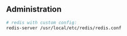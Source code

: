 Administration
-

````sh
# redis with custom config:
redis-server /usr/local/etc/redis/redis.conf
````

